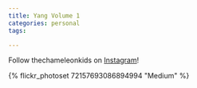 ```yaml
---
title: Yang Volume 1
categories: personal
tags: 

---
```


Follow thechameleonkids on [Instagram](https://www.instagram.com/thechameleonkids)!

{% flickr_photoset 72157693086894994 "Medium" %}